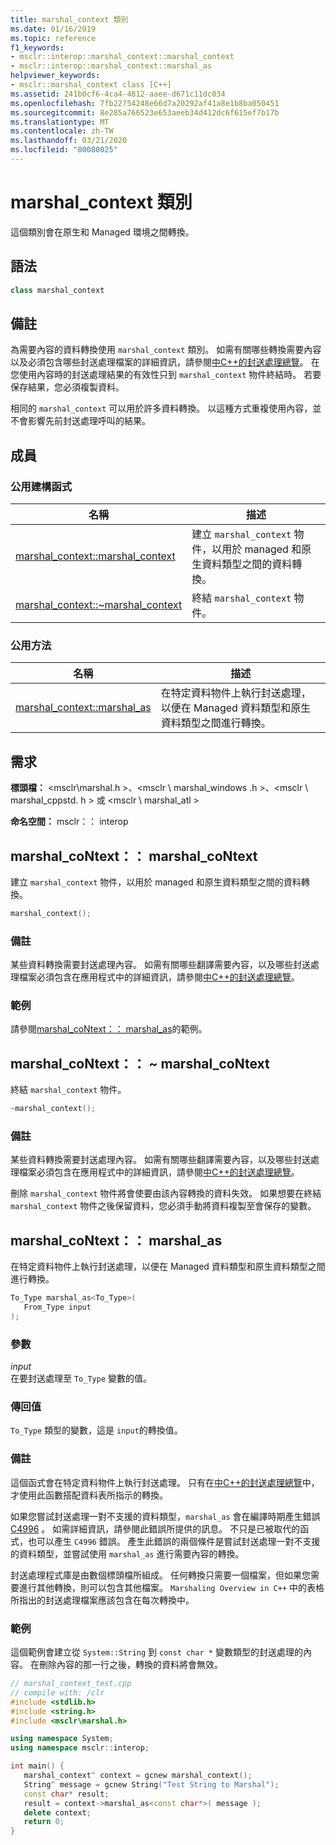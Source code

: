 ```yaml
---
title: marshal_context 類別
ms.date: 01/16/2019
ms.topic: reference
f1_keywords:
- msclr::interop::marshal_context::marshal_context
- msclr::interop::marshal_context::marshal_as
helpviewer_keywords:
- msclr::marshal_context class [C++]
ms.assetid: 241b0cf6-4ca4-4812-aaee-d671c11dc034
ms.openlocfilehash: 7fb22754248e66d7a20292af41a8e1b8ba050451
ms.sourcegitcommit: 8e285a766523e653aeeb34d412dc6f615ef7b17b
ms.translationtype: MT
ms.contentlocale: zh-TW
ms.lasthandoff: 03/21/2020
ms.locfileid: "80080025"
---
```

# <a name="marshal_context-class"></a>marshal_context 類別

這個類別會在原生和 Managed 環境之間轉換。

## <a name="syntax"></a>語法

```cpp
class marshal_context
```

## <a name="remarks"></a>備註

為需要內容的資料轉換使用 `marshal_context` 類別。 如需有關哪些轉換需要內容以及必須包含哪些封送處理檔案的詳細資訊，請參閱[中C++的封送處理總覽](../dotnet/overview-of-marshaling-in-cpp.md)。 在您使用內容時的封送處理結果的有效性只到 `marshal_context` 物件終結時。 若要保存結果，您必須複製資料。

相同的 `marshal_context` 可以用於許多資料轉換。 以這種方式重複使用內容，並不會影響先前封送處理呼叫的結果。

## <a name="members"></a>成員

### <a name="public-constructors"></a>公用建構函式

|名稱|描述|
|---------|-----------|
|[marshal_context::marshal_context](#marshal-context)|建立 `marshal_context` 物件，以用於 managed 和原生資料類型之間的資料轉換。|
|[marshal_context::~marshal_context](#tilde-marshal-context)|終結 `marshal_context` 物件。|

### <a name="public-methods"></a>公用方法

|名稱|描述|
|---------|-----------|
|[marshal_context::marshal_as](#marshal-as)|在特定資料物件上執行封送處理，以便在 Managed 資料類型和原生資料類型之間進行轉換。|

## <a name="requirements"></a>需求

**標頭檔：** \<msclr\marshal.h >、\<msclr \ marshal_windows .h >、\<msclr \ marshal_cppstd. h > 或 \<msclr \ marshal_atl >

**命名空間：** msclr：： interop

## <a name="marshal_contextmarshal_context"></a><a name="marshal-context"></a>marshal_coNtext：： marshal_coNtext

建立 `marshal_context` 物件，以用於 managed 和原生資料類型之間的資料轉換。

```cpp
marshal_context();
```

### <a name="remarks"></a>備註

某些資料轉換需要封送處理內容。 如需有關哪些翻譯需要內容，以及哪些封送處理檔案必須包含在應用程式中的詳細資訊，請參閱[中C++的封送處理總覽](../dotnet/overview-of-marshaling-in-cpp.md)。

### <a name="example"></a>範例

請參閱[marshal_coNtext：： marshal_as](../dotnet/marshal-context-marshal-as.md)的範例。

## <a name="marshal_contextmarshal_context"></a><a name="tilde-marshal-context"></a>marshal_coNtext：： ~ marshal_coNtext

終結 `marshal_context` 物件。

```cpp
~marshal_context();
```

### <a name="remarks"></a>備註

某些資料轉換需要封送處理內容。 如需有關哪些翻譯需要內容，以及哪些封送處理檔案必須包含在應用程式中的詳細資訊，請參閱[中C++的封送處理總覽](../dotnet/overview-of-marshaling-in-cpp.md)。

刪除 `marshal_context` 物件將會使要由該內容轉換的資料失效。 如果想要在終結 `marshal_context` 物件之後保留資料，您必須手動將資料複製至會保存的變數。

## <a name="marshal_contextmarshal_as"></a><a name="marshal-as"></a>marshal_coNtext：： marshal_as

在特定資料物件上執行封送處理，以便在 Managed 資料類型和原生資料類型之間進行轉換。

```cpp
To_Type marshal_as<To_Type>(
   From_Type input
);
```

### <a name="parameters"></a>參數

*input*<br/>
在要封送處理至 `To_Type` 變數的值。

### <a name="return-value"></a>傳回值

`To_Type` 類型的變數，這是 `input`的轉換值。

### <a name="remarks"></a>備註

這個函式會在特定資料物件上執行封送處理。 只有在[中C++的封送處理總覽](../dotnet/overview-of-marshaling-in-cpp.md)中，才使用此函數搭配資料表所指示的轉換。

如果您嘗試封送處理一對不支援的資料類型，`marshal_as` 會在編譯時期產生錯誤[C4996](../error-messages/compiler-warnings/compiler-warning-level-3-c4996.md) 。 如需詳細資訊，請參閱此錯誤所提供的訊息。 不只是已被取代的函式，也可以產生 `C4996` 錯誤。 產生此錯誤的兩個條件是嘗試封送處理一對不支援的資料類型，並嘗試使用 `marshal_as` 進行需要內容的轉換。

封送處理程式庫是由數個標頭檔所組成。 任何轉換只需要一個檔案，但如果您需要進行其他轉換，則可以包含其他檔案。 `Marshaling Overview in C++` 中的表格所指出的封送處理檔案應該包含在每次轉換中。

### <a name="example"></a>範例

這個範例會建立從 `System::String` 到 `const char *` 變數類型的封送處理的內容。 在刪除內容的那一行之後，轉換的資料將會無效。

```cpp
// marshal_context_test.cpp
// compile with: /clr
#include <stdlib.h>
#include <string.h>
#include <msclr\marshal.h>

using namespace System;
using namespace msclr::interop;

int main() {
   marshal_context^ context = gcnew marshal_context();
   String^ message = gcnew String("Test String to Marshal");
   const char* result;
   result = context->marshal_as<const char*>( message );
   delete context;
   return 0;
}
```